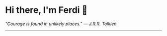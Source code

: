<h1>Hi there, I'm Ferdi 👋</h1>

<p><em>
  "Courage is found in unlikely places." — J.R.R. Tolkien
</em></p>

---
